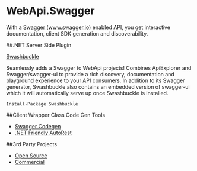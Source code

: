 # WebApi.Swagger

With a [Swagger (www.swagger.io)](http://swagger.io/) enabled API, you get interactive documentation, client SDK generation and discoverability.

##.NET Server Side Plugin

[Swashbuckle](https://github.com/domaindrivendev/Swashbuckle)

Seamlessly adds a Swagger to WebApi projects! Combines ApiExplorer and Swagger/swagger-ui to provide a rich discovery, documentation and playground experience to your API consumers. 
In addition to its Swagger generator, Swashbuckle also contains an embedded version of swagger-ui which it will automatically serve up once Swashbuckle is installed. 

`Install-Package Swashbuckle`

##Client Wrapper Class Code Gen Tools

* [Swagger Codegen](https://github.com/swagger-api/swagger-codegen)
* [.NET Friendly AutoRest](https://github.com/Azure/AutoRest)

##3rd Party Projects

* [Open Source](http://swagger.io/open-source-integrations/)
* [Commercial](http://swagger.io/commercial-tools/)